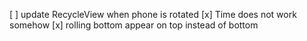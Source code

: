 [ ] update RecycleView when phone is rotated
[x] Time does not work somehow
[x] rolling bottom appear on top instead of bottom